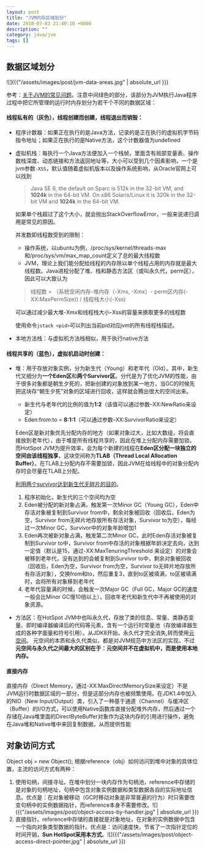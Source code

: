 ```yaml
---
layout: post
title: "JVM内存区域划分"
date: 2018-07-03 21:40:10 +0800
description: ""
category: java/jvm
tags: []
---
```


## 数据区域划分

![]({{"/assets/images/post/jvm-data-areas.jpg" | absolute_url }})

参考：[关于JVM的常见问题](https://blog.csdn.net/superxlcr/article/details/50995679)。注意中间绿色的部分，该部分为JVM执行Java程序过程中把它所管理的运行时内存划分为若干个不同的数据区域：

#### 线程私有的（灰色），线程创建而创建，线程退出而销毁：

- 程序计数器：如果正在执行的是Java方法，记录的是正在执行的虚拟机字节码指令地址；如果正在执行的是Native方法，这个计数器值为undefined

- 虚拟机栈：每执行一个Java方法便加入一个栈帧，里面含有局部变量表、操作数栈深度、动态链接和方法返回地址等，大小可以受到几个因素影响，一个是jvm参数`-XSS`，默认值随着虚拟机版本以及操作系统影响，从Oracle官网上可以找到

   > Java SE 6, the default on Sparc is 512k in the 32-bit VM, and **1024k** in the 64-bit VM. On x86 Solaris/Linux it is 320k in the 32-bit VM and **1024k** in the 64-bit VM.

   如果单个栈超过了这个大小，就会抛出StackOverflowError，一般来说递归调用是常见的原因。

   并发数即线程数受到的限制：

   - 操作系统，以ubuntu为例，/proc/sys/kernel/threads-max和/proc/sys/vm/max_map_count定义了总的最大线程数
   - JVM，理论上我们能分配给线程的内存除以单个线程占用的内存就是最大线程数。Java进程分配了堆、栈和静态方法区（或叫永久代，perm区），因此可以大致认为

   > 线程数 = （系统空闲内存-堆内存（-Xms, -Xmx）- perm区内存(-XX:MaxPermSize)) / 线程栈大小(-Xss)

   可以通过减少最大堆-Xmx和线程栈大小-Xss的容量来换取更多的线程数

   使用命令`jstack <pid>`可以列出当前pid对应jvm的所有线程栈描述。

- 本地方法栈：与虚拟机方法栈相似，用于执行native方法

#### 线程共享的（蓝色），虚拟机启动时创建：

- 堆：用于存放对象实例，分为新生代（Young）和老年代（Old）。其中，新生代又细分为**一个Eden区**和**两个Survivor区**。分代是为了优化JVM的性能，由于很多对象都是朝生夕死的，把新创建的对象放到某一地方，当GC的时候先把这块存“朝生夕死”对象的区域进行回收，这样就会腾出很大的空间出来。 

   - 新生代与老年代的比例的值为**1:2**（该值可以通过参数–XX:NewRatio来设定）
   - Eden:from:to = **8:1:1**（可以通过参数–XX:SurvivorRatio来设定）

   Eden区是新对象优先分配内存的地方（如果对象过大，比如大数组，将会直接放到老年代），由于堆是所有线程共享的，因此在堆上分配内存需要加锁。而HotSpot JVM为提升效率，会为每个新建的线程在**Eden区分配一块独立的空间由该线程独享**，这块空间称为**TLAB（Thread Local Allocation Buffer）**。在TLAB上分配内存不需要加锁，因此JVM在给线程中的对象分配内存时会尽量在TLAB上分配。

   [利用两个survivor达到新生代无碎片的目的](https://blog.csdn.net/yxc135/article/details/12199905)。

   1. 程序初始化，新生代的三个空间均为空
   2. Eden被分配的新对象占满，触发第一次Minor GC（Young GC），Eden中存活对象被复制到Survivor from中，剩余对象被回收（回收后，Eden为空，Survivor from无碎片地存放所有存活对象，Survivor to为空），每经过一次Minor GC，Survivor中的对象年龄增加1
   3. Eden再次被新对象占满，触发第二次Minor GC，此时Eden存活对象被复制到Survivor to中，Survivor from中存活的对象根据年龄决定去向，达到一定值（默认是15，通过-XX:MaxTenuringThreshold 来设定）的对象会被移到老年代，没有达到的会被复制到Survivor to中，剩余对象被回收（回收后，Eden为空，Survivor from为空，Survivor to无碎片地存放所有存活对象），交换from和to，然后重复3，直到to区被填满，to区被填满时，会将所有对象移到老年代
   4. 老年代容量满的时候，会触发一次Major GC（Full GC，Major GC的速度一般会比Minor GC慢10倍以上），回收年老代和新生代中不再被使用的对象资源。 

- 方法区：在HotSpot JVM中也叫永久代，存放了类的信息、常量、类静态变量、即时编译器编译后的代码等元素，含有一个运行时常量池（存放编译器生成的各种字面量和符号引用）。从JDK8开始，永久代才完全消失,转而使用[元空间](https://www.cnblogs.com/yulei126/p/6777323.html)。 元空间的本质和永久代类似，都是对JVM规范中方法区的实现。不过**元空间与永久代之间最大的区别在于：元空间并不在虚拟机中，而是使用本地内存。** 

#### 直接内存

直接内存（Direct Memory，通过-XX:MaxDirectMemorySize来设定）不是JVM运行时数据区域的一部分，但是这部分内存也被频繁使用。在JDK1.4中加入的NIO（New Input/Output）类，引入了一种基于通道（Channel）与缓冲区（Buffer）的I/O方式，可以使用Native函数库直接分配堆外内存，然后通过一个存储在Java堆里面的DirectByteBuffer对象作为这块内存的引用进行操作，避免在Java堆和Native堆中来回复制数据，从而提供性能

## 对象访问方式

Object obj = new Object(); 根据reference（obj）如何访问到堆中对象的具体位置，主流的访问方式有两种：

1. 使用句柄，间接寻址。在堆中划分一块内存作为句柄池，reference中存储的是对象的句柄地址，句柄中包含对象实例数据和类型数据各自的实际地址信息。优点是：在对象被移动（GC时移动对象是非常普遍的行为）时只需要改变句柄中的实例数据指针，而reference本身不需要修改。![]({{"/assets/images/post/object-access-by-handler.jpg" | absolute_url }})
2. 直接指针。reference中存储的直接就是对象地址，在对象的实例数据中包含一个指向对象类型数据的指针。优点是：访问速度快，节省了一次指针定位的时间开销，**Sun HotSpot采用本方式**。![]({{"/assets/images/post/object-access-direct-pointer.jpg" | absolute_url }})

